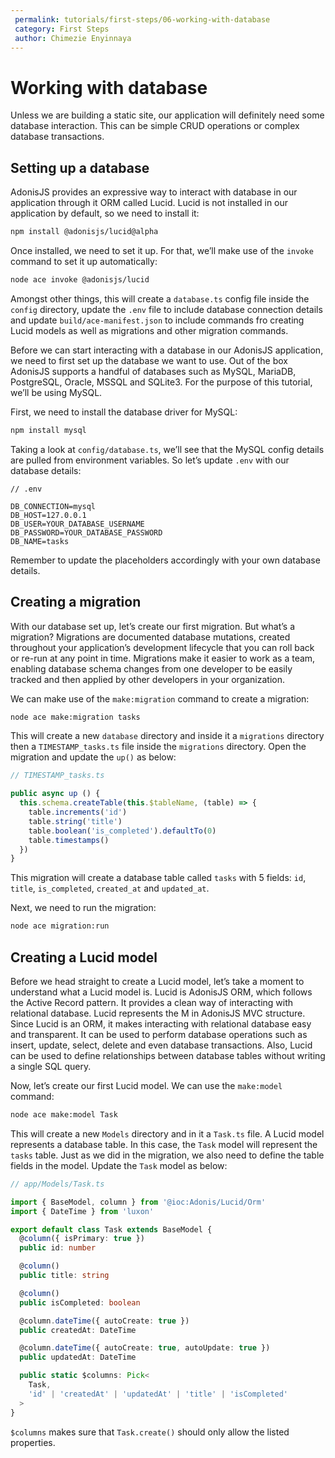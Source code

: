 ```yaml
---
 permalink: tutorials/first-steps/06-working-with-database
 category: First Steps
 author: Chimezie Enyinnaya
---
```


# Working with database

Unless we are building a static site, our application will definitely need some database interaction. This can be simple CRUD operations or complex database transactions.

## Setting up a database

AdonisJS provides an expressive way to interact with database in our application through it ORM called Lucid. Lucid is not installed in our application by default, so we need to install it:

```bash
npm install @adonisjs/lucid@alpha
```

Once installed, we need to set it up. For that, we’ll make use of the `invoke` command to set it up automatically:

```bash
node ace invoke @adonisjs/lucid
```

Amongst other things, this will create a `database.ts` config file inside the `config` directory, update the `.env` file to include database connection details and update `build/ace-manifest.json` to include commands fro creating Lucid models as well as migrations and other migration commands.

Before we can start interacting with a database in our AdonisJS application, we need to first set up the database we want to use. Out of the box AdonisJS supports a handful of databases such as MySQL, MariaDB, PostgreSQL, Oracle, MSSQL and SQLite3. For the purpose of this tutorial, we’ll be using MySQL.

First, we need to install the database driver for MySQL:

```bash
npm install mysql
```

Taking a look at `config/database.ts`, we’ll see that the MySQL config details are pulled from  environment variables. So let’s update `.env` with our database details:

```
// .env

DB_CONNECTION=mysql
DB_HOST=127.0.0.1
DB_USER=YOUR_DATABASE_USERNAME
DB_PASSWORD=YOUR_DATABASE_PASSWORD
DB_NAME=tasks
```

Remember to update the placeholders accordingly with your own database details.

## Creating a migration

With our database set up, let’s create our first migration. But what’s a migration? Migrations are documented database mutations, created throughout your application’s development lifecycle that you can roll back or re-run at any point in time. Migrations make it easier to work as a team, enabling database schema changes from one developer to be easily tracked and then applied by other developers in your organization.

We can make use of the `make:migration` command to create a migration:

```bash
node ace make:migration tasks
```

This will create a new `database` directory and inside it a `migrations` directory then a `TIMESTAMP_tasks.ts` file inside the `migrations` directory. Open the migration and update the `up()` as below:

```ts
// TIMESTAMP_tasks.ts

public async up () {
  this.schema.createTable(this.$tableName, (table) => {
    table.increments('id')
    table.string('title')
    table.boolean('is_completed').defaultTo(0)
    table.timestamps()
  })
}
```

This migration will create a database table called `tasks` with 5 fields: `id`, `title`, `is_completed`, `created_at` and `updated_at`.

Next, we need to run the migration:

```bash
node ace migration:run
```

## Creating a Lucid model

Before we head straight to create a Lucid model, let’s take a moment to understand what a Lucid model is. Lucid is AdonisJS ORM, which follows the Active Record pattern. It provides a clean way of interacting with relational database. Lucid represents the M in AdonisJS MVC structure. Since Lucid is an ORM, it makes interacting with relational database easy and transparent. It  can be used to perform database operations such as insert, update, select, delete and even database transactions. Also, Lucid can be used to define relationships between database tables without writing a single SQL query.

Now, let’s create our first Lucid model. We can use the `make:model` command:

```bash
node ace make:model Task
```

This will create a new `Models` directory and in it a `Task.ts` file. A Lucid model represents a database table. In this case, the `Task` model will represent the `tasks` table. Just as we did in the migration, we also need to define the table fields in the model. Update the `Task` model as below:

```ts
// app/Models/Task.ts

import { BaseModel, column } from '@ioc:Adonis/Lucid/Orm'
import { DateTime } from 'luxon'

export default class Task extends BaseModel {
  @column({ isPrimary: true })
  public id: number

  @column()
  public title: string

  @column()
  public isCompleted: boolean

  @column.dateTime({ autoCreate: true })
  public createdAt: DateTime

  @column.dateTime({ autoCreate: true, autoUpdate: true })
  public updatedAt: DateTime

  public static $columns: Pick<
    Task,
    'id' | 'createdAt' | 'updatedAt' | 'title' | 'isCompleted'
  >
}
```

`$columns` makes sure that `Task.create()` should only allow the listed properties.

